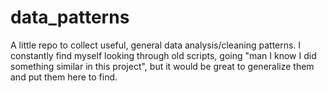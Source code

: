 # data_patterns

A little repo to collect useful, general data analysis/cleaning patterns. I constantly find myself looking through old scripts, going "man I know I did something similar in this project", but it would be great to generalize them and put them here to find.
